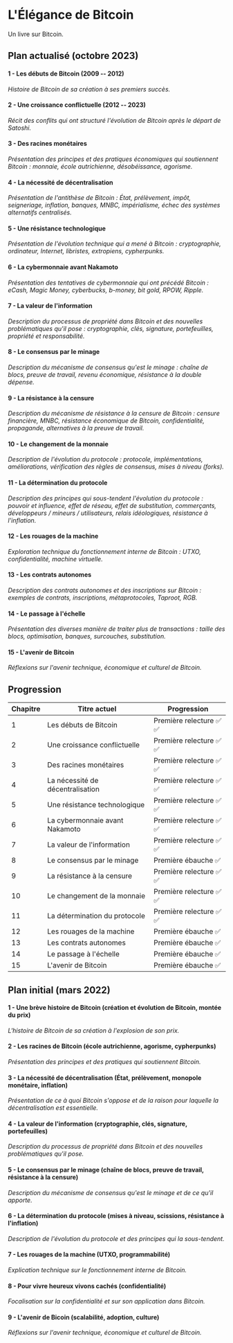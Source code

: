 L'Élégance de Bitcoin
=====================

Un livre sur Bitcoin.

Plan actualisé (octobre 2023)
-----------------------------

#### 1 - Les débuts de Bitcoin (2009 -- 2012)

*Histoire de Bitcoin de sa création à ses premiers succès.*

#### 2 - Une croissance conflictuelle (2012 -- 2023)

*Récit des conflits qui ont structuré l'évolution de Bitcoin après le départ de Satoshi.*

#### 3 - Des racines monétaires

*Présentation des principes et des pratiques économiques qui soutiennent Bitcoin : monnaie, école autrichienne, désobéissance, agorisme.*

#### 4 - La nécessité de décentralisation

*Présentation de l'antithèse de Bitcoin : État, prélèvement, impôt, seigneriage, inflation, banques, MNBC, impérialisme, échec des systèmes alternatifs centralisés.*

#### 5 - Une résistance technologique

*Présentation de l'évolution technique qui a mené à Bitcoin : cryptographie, ordinateur, Internet, libristes, extropiens, cypherpunks.*

#### 6 - La cybermonnaie avant Nakamoto

*Présentation des tentatives de cybermonnaie qui ont précédé Bitcoin : eCash, Magic Money, cyberbucks, b-money, bit gold, RPOW, Ripple.*

#### 7 - La valeur de l'information

*Description du processus de propriété dans Bitcoin et des nouvelles problématiques qu'il pose : cryptographie, clés, signature, portefeuilles, propriété et responsabilité.*

#### 8 - Le consensus par le minage

*Description du mécanisme de consensus qu'est le minage : chaîne de blocs, preuve de travail, revenu économique, résistance à la double dépense.*

#### 9 - La résistance à la censure

*Description du mécanisme de résistance à la censure de Bitcoin : censure financière, MNBC, résistance économique de Bitcoin, confidentialité, propagande, alternatives à la preuve de travail.*

#### 10 - Le changement de la monnaie

*Description de l'évolution du protocole : protocole, implémentations, améliorations, vérification des règles de consensus, mises à niveau (forks).*

#### 11 - La détermination du protocole

*Description des principes qui sous-tendent l'évolution du protocole : pouvoir et influence, effet de réseau, effet de substitution, commerçants, développeurs / mineurs / utilisateurs, relais idéologiques, résistance à l'inflation.*

#### 12 - Les rouages de la machine

*Exploration technique du fonctionnement interne de Bitcoin : UTXO, confidentialité, machine virtuelle.*

#### 13 - Les contrats autonomes

*Description des contrats autonomes et des inscriptions sur Bitcoin : exemples de contrats, inscriptions, métaprotocoles, Taproot, RGB.*

#### 14 - Le passage à l'échelle

*Présentation des diverses manière de traiter plus de transactions : taille des blocs, optimisation, banques, surcouches, substitution.*

#### 15 - L'avenir de Bitcoin

*Réflexions sur l'avenir technique, économique et culturel de Bitcoin.*

Progression
-----------

| Chapitre | Titre actuel                       | Progression                           |
|----------|------------------------------------|---------------------------------------|
|        1 | Les débuts de Bitcoin              | Première relecture &#x2705; &#x2705;  |
|        2 | Une croissance conflictuelle       | Première relecture &#x2705; &#x2705;  |
|        3 | Des racines monétaires             | Première relecture &#x2705; &#x2705;  |
|        4 | La nécessité de décentralisation   | Première relecture &#x2705; &#x2705;  |
|        5 | Une résistance technologique       | Première relecture &#x2705; &#x2705;  |
|        6 | La cybermonnaie avant Nakamoto     | Première relecture &#x2705; &#x2705;  |
|        7 | La valeur de l'information         | Première relecture &#x2705; &#x2705;  |
|        8 | Le consensus par le minage         | Première ébauche &#x2705;             |
|        9 | La résistance à la censure         | Première relecture &#x2705; &#x2705;  |
|       10 | Le changement de la monnaie        | Première relecture &#x2705; &#x2705;  |
|       11 | La détermination du protocole      | Première relecture &#x2705; &#x2705;  |
|       12 | Les rouages de la machine          | Première ébauche &#x2705;             |
|       13 | Les contrats autonomes             | Première ébauche &#x2705;             |
|       14 | Le passage à l'échelle             | Première ébauche &#x2705;             |
|       15 | L'avenir de Bitcoin                | Première ébauche &#x2705;             |

Plan initial (mars 2022)
------------------------

#### 1 - Une brève histoire de Bitcoin (création et évolution de Bitcoin, montée du prix)

*L'histoire de Bitcoin de sa création à l'explosion de son prix.*

#### 2 - Les racines de Bitcoin (école autrichienne, agorisme, cypherpunks)

*Présentation des principes et des pratiques qui soutiennent Bitcoin.*

#### 3 - La nécessité de décentralisation (État, prélèvement, monopole monétaire, inflation)

*Présentation de ce à quoi Bitcoin s'oppose et de la raison pour laquelle la décentralisation est essentielle.*

#### 4 - La valeur de l'information (cryptographie, clés, signature, portefeuilles)

*Description du processus de propriété dans Bitcoin et des nouvelles problématiques qu'il pose.*

#### 5 - Le consensus par le minage (chaîne de blocs, preuve de travail, résistance à la censure)

*Description du mécanisme de consensus qu'est le minage et de ce qu'il apporte.*

#### 6 - La détermination du protocole (mises à niveau, scissions, résistance à l'inflation)

*Description de l'évolution du protocole et des principes qui la sous-tendent.*

#### 7 - Les rouages de la machine (UTXO, programmabilité)

*Explication technique sur le fonctionnement interne de Bitcoin.*

#### 8 - Pour vivre heureux vivons cachés (confidentialité)

*Focalisation sur la confidentialité et sur son application dans Bitcoin.*

#### 9 - L'avenir de Bicoin (scalabilité, adoption, culture)

*Réflexions sur l'avenir technique, économique et culturel de Bitcoin.*


